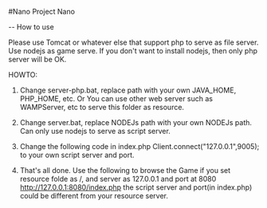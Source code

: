 #Nano
Project Nano

-- How to use

Please use Tomcat or whatever else that support php to serve as file server.
Use nodejs as game serve.
If you don't want to install nodejs, then only php server will be OK.

HOWTO:
1. Change server-php.bat, replace path with your own JAVA_HOME, PHP_HOME, etc.
 Or You can use other web server such as WAMPServer, etc 
 to serve this folder as resource.
 
2. Change server.bat, replace NODEJs path with your own NODEJs path.
 Can only use nodejs to serve as script server.
 
3. Change the following code in index.php
Client.connect("127.0.0.1",9005);
 to your own script server and port.
 
4. That's all done. Use the following to browse the Game if you
 set resource folde as /, and server as 127.0.0.1 and port at 8080
http://127.0.0.1:8080/index.php
 the script server and port(in index.php) could be different from your resource server.